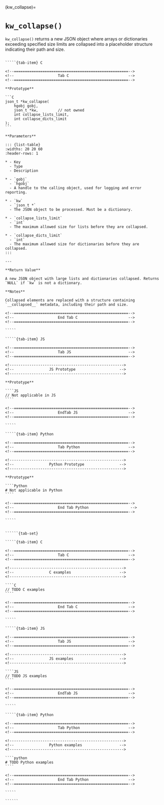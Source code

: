 <!-- ============================================================== -->
(kw_collapse)=
# `kw_collapse()`
<!-- ============================================================== -->

`kw_collapse()` returns a new JSON object where arrays or dictionaries exceeding specified size limits are collapsed into a placeholder structure indicating their path and size.

<!------------------------------------------------------------>
<!--                    Prototypes                          -->
<!------------------------------------------------------------>

``````{tab-set}

`````{tab-item} C

<!--====================================================-->
<!--                    Tab C                           -->
<!--====================================================-->

**Prototype**

```C
json_t *kw_collapse(
    hgobj gobj,
    json_t *kw,         // not owned
    int collapse_lists_limit,
    int collapse_dicts_limit
);
```

**Parameters**

::: {list-table}
:widths: 20 20 60
:header-rows: 1

* - Key
  - Type
  - Description

* - `gobj`
  - `hgobj`
  - A handle to the calling object, used for logging and error reporting.

* - `kw`
  - `json_t *`
  - The JSON object to be processed. Must be a dictionary.

* - `collapse_lists_limit`
  - `int`
  - The maximum allowed size for lists before they are collapsed.

* - `collapse_dicts_limit`
  - `int`
  - The maximum allowed size for dictionaries before they are collapsed.
:::

---

**Return Value**

A new JSON object with large lists and dictionaries collapsed. Returns `NULL` if `kw` is not a dictionary.

**Notes**

Collapsed elements are replaced with a structure containing `__collapsed__` metadata, including their path and size.

<!--====================================================-->
<!--                    End Tab C                       -->
<!--====================================================-->

`````

`````{tab-item} JS

<!--====================================================-->
<!--                    Tab JS                          -->
<!--====================================================-->

<!---------------------------------------------------->
<!--                JS Prototype                    -->
<!---------------------------------------------------->

**Prototype**

````JS
// Not applicable in JS
````

<!--====================================================-->
<!--                    EndTab JS                       -->
<!--====================================================-->

`````

`````{tab-item} Python

<!--====================================================-->
<!--                    Tab Python                      -->
<!--====================================================-->

<!---------------------------------------------------->
<!--                Python Prototype                -->
<!---------------------------------------------------->

**Prototype**

````Python
# Not applicable in Python
````

<!--====================================================-->
<!--                    End Tab Python                   -->
<!--====================================================-->

`````

``````

<!------------------------------------------------------------>
<!--                    Examples                            -->
<!------------------------------------------------------------>

```````{dropdown} Examples

``````{tab-set}

`````{tab-item} C

<!--====================================================-->
<!--                    Tab C                           -->
<!--====================================================-->

<!---------------------------------------------------->
<!--                C examples                      -->
<!---------------------------------------------------->

````C
// TODO C examples
````

<!--====================================================-->
<!--                    End Tab C                       -->
<!--====================================================-->

`````

`````{tab-item} JS

<!--====================================================-->
<!--                    Tab JS                          -->
<!--====================================================-->

<!---------------------------------------------------->
<!--                JS examples                     -->
<!---------------------------------------------------->

````JS
// TODO JS examples
````

<!--====================================================-->
<!--                    EndTab JS                       -->
<!--====================================================-->

`````

`````{tab-item} Python

<!--====================================================-->
<!--                    Tab Python                      -->
<!--====================================================-->

<!---------------------------------------------------->
<!--                Python examples                 -->
<!---------------------------------------------------->

````python
# TODO Python examples
````

<!--====================================================-->
<!--                    End Tab Python                  -->
<!--====================================================-->

`````

``````

```````
